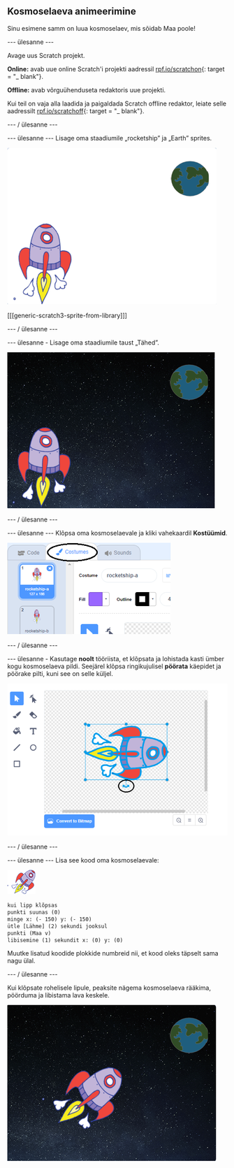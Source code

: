 ## Kosmoselaeva animeerimine

Sinu esimene samm on luua kosmoselaev, mis sõidab Maa poole!

\--- ülesanne \---

Avage uus Scratch projekt.

**Online:** avab uue online Scratch'i projekti aadressil [rpf.io/scratchon](http://rpf.io/scratchon){: target = "_ blank"}.

**Offline:** avab võrguühenduseta redaktoris uue projekti.

Kui teil on vaja alla laadida ja paigaldada Scratch offline redaktor, leiate selle aadressilt [rpf.io/scratchoff](http://rpf.io/scratchoff){: target = "_ blank"}.

\--- / ülesanne \---

\--- ülesanne \--- Lisage oma staadiumile „rocketship” ja „Earth” sprites.

![Kosmoselaev ja Maa sprites](images/space-sprites.png)

[[[generic-scratch3-sprite-from-library]]]

\--- / ülesanne \---

\--- ülesanne - Lisage oma staadiumile taust „Tähed”.

![Ruumi taust](images/space-backdrop.png)

\--- / ülesanne \---

\--- ülesanne \--- Klõpsa oma kosmoselaevale ja kliki vahekaardil **Kostüümid**.

![Sprite kostüüm](images/space-costume.png)

\--- / ülesanne \---

\--- ülesanne - Kasutage **noolt** tööriista, et klõpsata ja lohistada kasti ümber kogu kosmoselaeva pildi. Seejärel klõpsa ringikujulisel **pöörata** käepidet ja pöörake pilti, kuni see on selle küljel.

![Kostüümi pööramine](images/space-rotate.png)

\--- / ülesanne \---

\--- ülesanne \--- Lisa see kood oma kosmoselaevale:

![Kosmoselaeva spriit](images/sprite-spaceship.png)

```blocks3
kui lipp klõpsas
punkti suunas (0)
minge x: (- 150) y: (- 150)
ütle [Lähme] (2) sekundi jooksul
punkti (Maa v)
libisemine (1) sekundit x: (0) y: (0)
```

Muutke lisatud koodide plokkide numbreid nii, et kood oleks täpselt sama nagu ülal.

\--- / ülesanne \---

Kui klõpsate rohelisele lipule, peaksite nägema kosmoselaeva rääkima, pöörduma ja libistama lava keskele.

![Kosmoselaeva animatsiooni katsetamine](images/space-animate-stage.png)